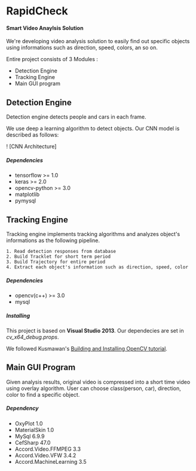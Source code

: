 #  RapidCheck

#### Smart Video Anaylsis Solution

 We're developing video analysis solution to easily find out specific objects using informations such as direction, speed, colors, an so on.

 Entire project consists of 3 Modules : 

* Detection Engine 
* Tracking Engine
* Main GUI program



## Detection Engine

 Detection engine detects people and cars in each frame.

 We use deep a learning algorithm to detect objects. Our CNN model is described as follows:

! [CNN Architecture]

##### Dependencies

* tensorflow >= 1.0
* keras >= 2.0
* opencv-python >= 3.0
* matplotlib
* pymysql



##  Tracking Engine

 Tracking engine implements tracking algorithms and analyzes object's informations as the following pipeline.

```
1. Read detection responses from database
2. Build Tracklet for short term period
3. Build Trajectory for entire period
4. Extract each object's information such as direction, speed, color
```



##### Dependencies

* opencv(c++) >= 3.0
* mysql



##### Installing

 This project is based on **Visual Studio 2013**. Our dependecies are set in *cv_x64_debug.props*.

 We followed Kusmawan's <a href="https://putuyuwono.wordpress.com/2015/04/23/building-and-installing-opencv-3-0-on-windows-7-64-bit/">Building and Installing OpenCV tutorial</a>.



## Main GUI Program

 Given analysis results, original video is compressed into a short time video using overlay algorithm. User can choose class(person, car), direction, color to find a specific object.



##### Dependency

* OxyPlot 1.0
* MaterialSkin 1.0
* MySql 6.9.9
* CefSharp 47.0
* Accord.Video.FFMPEG 3.3
* Accord.Video.VFW 3.4.2
* Accord.MachineLearning 3.5









